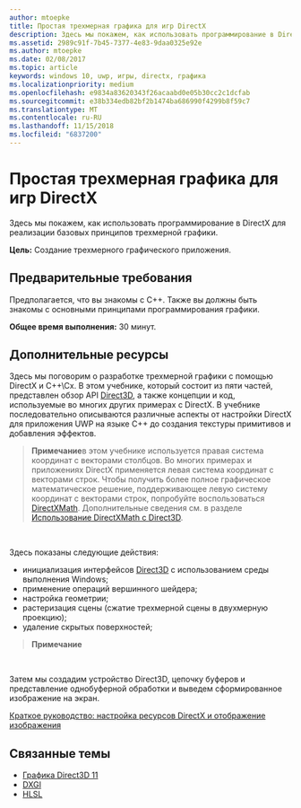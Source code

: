 ```yaml
---
author: mtoepke
title: Простая трехмерная графика для игр DirectX
description: Здесь мы покажем, как использовать программирование в DirectX для реализации базовых принципов трехмерной графики.
ms.assetid: 2989c91f-7b45-7377-4e83-9daa0325e92e
ms.author: mtoepke
ms.date: 02/08/2017
ms.topic: article
keywords: windows 10, uwp, игры, directx, графика
ms.localizationpriority: medium
ms.openlocfilehash: e9834a83620343f26acaabd0e05b30cc2c1dcfab
ms.sourcegitcommit: e38b334edb82bf2b1474ba686990f4299b8f59c7
ms.translationtype: MT
ms.contentlocale: ru-RU
ms.lasthandoff: 11/15/2018
ms.locfileid: "6837200"
---
```

# <a name="basic-3d-graphics-for-directx-games"></a>Простая трехмерная графика для игр DirectX



Здесь мы покажем, как использовать программирование в DirectX для реализации базовых принципов трехмерной графики.

**Цель:** Создание трехмерного графического приложения.

## <a name="prerequisites"></a>Предварительные требования


Предполагается, что вы знакомы с C++. Также вы должны быть знакомы с основными принципами программирования графики.

**Общее время выполнения:** 30 минут.

## <a name="where-to-go-from-here"></a>Дополнительные ресурсы


Здесь мы поговорим о разработке трехмерной графики с помощью DirectX и C++\\Cx. В этом учебнике, который состоит из пяти частей, представлен обзор API [Direct3D](https://msdn.microsoft.com/library/windows/desktop/hh309466), а также концепции и код, используемые во многих других примерах с DirectX. В учебнике последовательно описываются различные аспекты от настройки DirectX для приложения UWP на языке C++ до создания текстуры примитивов и добавления эффектов.

> **Примечание**в этом учебнике используется правая система координат с векторами столбцов. Во многих примерах и приложениях DirectX применяется левая система координат с векторами строк. Чтобы получить более полное графическое математическое решение, поддерживающее левую систему координат с векторами строк, попробуйте воспользоваться [DirectXMath](https://msdn.microsoft.com/library/windows/desktop/hh437833). Дополнительные сведения см. в разделе [Использование DirectXMath с Direct3D](https://msdn.microsoft.com/library/windows/desktop/ff729728#Use_DXMath_with_D3D).

 

Здесь показаны следующие действия:

-   инициализация интерфейсов [Direct3D](https://msdn.microsoft.com/library/windows/desktop/hh309466) с использованием среды выполнения Windows;
-   применение операций вершинного шейдера;
-   настройка геометрии;
-   растеризация сцены (сжатие трехмерной сцены в двухмерную проекцию);
-   удаление скрытых поверхностей;

> **Примечание**  

 

Затем мы создадим устройство Direct3D, цепочку буферов и представление однобуферной обработки и выведем сформированное изображение на экран.

[Краткое руководство: настройка ресурсов DirectX и отображение изображения](setting-up-directx-resources.md)

## <a name="related-topics"></a>Связанные темы


* [Графика Direct3D 11](https://msdn.microsoft.com/library/windows/desktop/ff476080)
* [DXGI](https://msdn.microsoft.com/library/windows/desktop/hh404534)
* [HLSL](https://msdn.microsoft.com/library/windows/desktop/bb509561)

 

 




